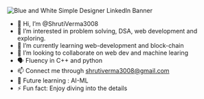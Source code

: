 ![Blue and White Simple Designer LinkedIn Banner](https://github.com/user-attachments/assets/bcf62d4f-d350-4599-9e76-8dde90579fb8)

- 👋 Hi, I’m @ShrutiVerma3008
- 👀 I’m interested in problem solving, DSA, web development and exploring.
- 🌱 I’m currently learning web-development and block-chain
- 💞️ I’m looking to collaborate on web dev and machine learing
- 🗣️ Fluency in C++ and python 
- 📫 Connect me through shrutiverma3008@gmail.com
- 🔮 Future learning : AI-ML 
- ⚡ Fun fact: Enjoy diving into the details

<!---
ShrutiVerma3008/ShrutiVerma3008 is a ✨ special ✨ repository because its `README.md` (this file) appears on your GitHub profile.
You can click the Preview link to take a look at your changes.
--->
